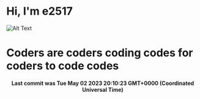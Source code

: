 # Hi, I'm e2517

![Alt Text](https://github.com/E2517/e2517/blob/master/images/background.gif)

# Coders are coders coding codes for coders to code codes

<h4 align="center">Last commit was Tue May 02 2023 20:10:23 GMT+0000 (Coordinated Universal Time)</h4>
